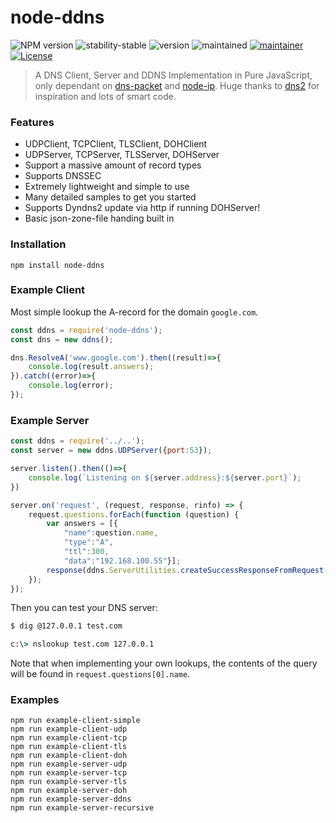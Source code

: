 # node-ddns 

![NPM version](https://img.shields.io/npm/v/node-ddns.svg?style=flat)
![stability-stable](https://img.shields.io/badge/stability-stable-green.svg)
![version](https://img.shields.io/badge/version-1.0.1-red.svg)
![maintained](https://img.shields.io/maintenance/yes/2021.svg)
[![maintainer](https://img.shields.io/badge/maintainer-daniel%20sörlöv-blue.svg)](https://github.com/DSorlov)
[![License](https://img.shields.io/badge/License-MIT-blue.svg)](https://img.shields.io/github/license/DSorlov/node-ddns)

> A DNS Client, Server and DDNS Implementation in Pure JavaScript, only dependant on [dns-packet](https://github.com/mafintosh/dns-packet) and [node-ip](https://github.com/indutny/node-ip). Huge thanks to [dns2](https://github.com/song940/node-dns) for inspiration and lots of smart code.

### Features

+ UDPClient, TCPClient, TLSClient, DOHClient
+ UDPServer, TCPServer, TLSServer, DOHServer
+ Support a massive amount of record types
+ Supports DNSSEC
+ Extremely lightweight and simple to use
+ Many detailed samples to get you started
+ Supports Dyndns2 update via http if running DOHServer!
+ Basic json-zone-file handing built in

### Installation

```
npm install node-ddns
```

### Example Client

Most simple lookup the A-record for the domain `google.com`.

```js
const ddns = require('node-ddns');
const dns = new ddns();

dns.ResolveA('www.google.com').then((result)=>{
    console.log(result.answers);
}).catch((error)=>{
    console.log(error);
});
```

### Example Server

```js
const ddns = require('../..');
const server = new ddns.UDPServer({port:53});

server.listen().then(()=>{
    console.log(`Listening on ${server.address}:${server.port}`);
})

server.on('request', (request, response, rinfo) => {
    request.questions.forEach(function (question) {
        var answers = [{
            "name":question.name,
            "type":"A",
            "ttl":300,
            "data":"192.168.100.55"}];
        response(ddns.ServerUtilities.createSuccessResponseFromRequest(request,answers));
    });
});
```

Then you can test your DNS server:

```bash
$ dig @127.0.0.1 test.com
```
```bat
c:\> nslookup test.com 127.0.0.1
```

Note that when implementing your own lookups, the contents of the query
will be found in `request.questions[0].name`.

### Examples
```
npm run example-client-simple
npm run example-client-udp
npm run example-client-tcp
npm run example-client-tls
npm run example-client-doh
npm run example-server-udp
npm run example-server-tcp
npm run example-server-tls
npm run example-server-doh
npm run example-server-ddns
npm run example-server-recursive
```